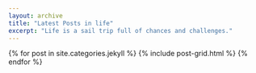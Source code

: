 ```yaml
---
layout: archive
title: "Latest Posts in life"
excerpt: "Life is a sail trip full of chances and challenges."
---
```


<div class="tiles">
{% for post in site.categories.jekyll %}
	{% include post-grid.html %}
{% endfor %}
</div><!-- /.tiles -->
